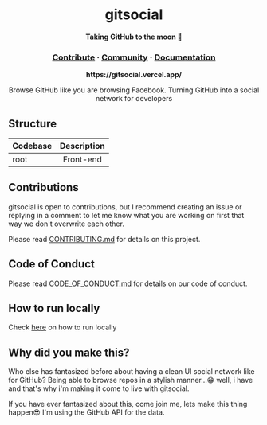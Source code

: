 <h1 align="center">gitsocial</h1>

<p align="center">
  <strong>Taking GitHub to the moon 🚀</strong>
</p>
<h3 align="center">  
  <a href="https://github.com/FotieMConstant/gitsocial/blob/staging/CODE_OF_CONDUCT.md">Contribute</a>
  <span> · </span>
  <a href="#">Community</a>
  <span> · </span>
  <a href="#">Documentation</a>
</h3>

<p align="center"><b>https://gitsocial.vercel.app/</b></p>
 <p align="center">Browse GitHub like you are browsing Facebook. Turning GitHub into a social network for developers</p>

## Structure

| Codebase |      Description      |
| :------- | :-------------------: |
| root     |      Front-end      |


## Contributions

gitsocial is open to contributions, but I recommend creating an issue or replying in a comment to let me know what you are working on first that way we don't overwrite each other.

Please read [CONTRIBUTING.md](https://github.com/FotieMConstant/gitsocial/blob/staging/CONTRIBUTING.md) for details on this project.

## Code of Conduct

Please read [CODE_OF_CONDUCT.md](https://github.com/FotieMConstant/gitsocial/blob/staging/CODE_OF_CONDUCT.md) for details on our code of conduct.

## How to run locally

Check <a href="https://github.com/FotieMConstant/gitsocial/blob/staging/CONTRIBUTING.md#quickstart-local-frontend-development">here</a> on how to run locally</a>

## Why did you make this?

Who else has fantasized before about having a clean UI social network like for GitHub? Being able to browse repos in a stylish manner...:grin: well, i have and that's why i'm making it come to live with gitsocial. 

If you have ever fantasized about this, come join me, lets make this thing happen:sunglasses: 
I'm using the GitHub API for the data.
